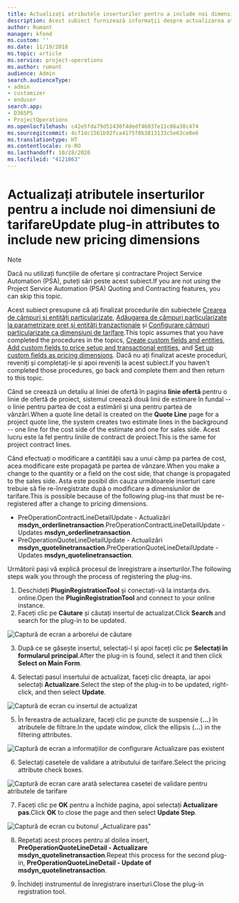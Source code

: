 ```yaml
---
title: Actualizați atributele inserturilor pentru a include noi dimensiuni de tarifare
description: Acest subiect furnizează informații despre actualizarea atributelor inserturilor pentru dimensiunile de tarifare.
author: Rumant
manager: kfend
ms.custom: ''
ms.date: 11/19/2018
ms.topic: article
ms.service: project-operations
ms.author: rumant
audience: Admin
search.audienceType:
- admin
- customizer
- enduser
search.app:
- D365PS
- ProjectOperations
ms.openlocfilehash: c42e5fda79d51430f4dedf46037e11c86a38c474
ms.sourcegitcommit: 4cf1dc1561b92fca4175f0b3813133c5e63ce8e6
ms.translationtype: HT
ms.contentlocale: ro-RO
ms.lasthandoff: 10/28/2020
ms.locfileid: "4121863"
---
```

# <a name="update-plug-in-attributes-to-include-new-pricing-dimensions"></a><span data-ttu-id="c83c3-103">Actualizați atributele inserturilor pentru a include noi dimensiuni de tarifare</span><span class="sxs-lookup"><span data-stu-id="c83c3-103">Update plug-in attributes to include new pricing dimensions</span></span>

> [!NOTE]
> <span data-ttu-id="c83c3-104">Dacă nu utilizați funcțiile de ofertare și contractare Project Service Automation (PSA), puteți sări peste acest subiect.</span><span class="sxs-lookup"><span data-stu-id="c83c3-104">If you are not using the Project Service Automation (PSA) Quoting and Contracting features, you can skip this topic.</span></span>

<span data-ttu-id="c83c3-105">Acest subiect presupune că ați finalizat procedurile din subiectele [Crearea de câmpuri și entități particularizate](create-custom-fields-entities.md), [Adăugarea de câmpuri particularizate la parametrizare preț și entități tranzacționale](field-references.md) și [Configurare câmpuri particularizate ca dimensiuni de tarifare](set-up-pricing-dimensions.md).</span><span class="sxs-lookup"><span data-stu-id="c83c3-105">This topic assumes that you have completed the procedures in the topics, [Create custom fields and entities](create-custom-fields-entities.md), [Add custom fields to price setup and transactional entities](field-references.md), and [Set up custom fields as pricing dimensions](set-up-pricing-dimensions.md).</span></span> <span data-ttu-id="c83c3-106">Dacă nu ați finalizat aceste proceduri, reveniți și completați-le și apoi reveniți la acest subiect.</span><span class="sxs-lookup"><span data-stu-id="c83c3-106">If you haven't completed those procedures, go back and complete them and then return to this topic.</span></span>

<span data-ttu-id="c83c3-107">Când se creează un detaliu al liniei de ofertă în pagina **linie ofertă** pentru o linie de ofertă de proiect, sistemul creează două linii de estimare în fundal -- o linie pentru partea de cost a estimării și una pentru partea de vânzări.</span><span class="sxs-lookup"><span data-stu-id="c83c3-107">When a quote line detail is created on the **Quote Line** page for a project quote line, the system creates two estimate lines in the background -- one line for the cost side of the estimate and one for sales side.</span></span> <span data-ttu-id="c83c3-108">Acest lucru este la fel pentru liniile de contract de proiect.</span><span class="sxs-lookup"><span data-stu-id="c83c3-108">This is the same  for project contract lines.</span></span>

<span data-ttu-id="c83c3-109">Când efectuați o modificare a cantității sau a unui câmp pa partea de cost, acea modificare este propagată pe partea de vânzare.</span><span class="sxs-lookup"><span data-stu-id="c83c3-109">When you make a change to the quantity or a field on the cost side, that change is propagated to the sales side.</span></span> <span data-ttu-id="c83c3-110">Asta este posibil din cauza următoarele inserturi care trebuie să fie re-înregistrate după o modificare a dimensiunilor de tarifare.</span><span class="sxs-lookup"><span data-stu-id="c83c3-110">This is possible because of the following plug-ins that must be re-registered after a change to pricing dimensions.</span></span>

- <span data-ttu-id="c83c3-111">PreOperationContractLineDetailUpdate - Actualizări **msdyn_orderlinetransaction**.</span><span class="sxs-lookup"><span data-stu-id="c83c3-111">PreOperationContractLineDetailUpdate - Updates **msdyn_orderlinetransaction**.</span></span>
- <span data-ttu-id="c83c3-112">PreOperationQuoteLineDetailUpdate - Actualizări **msdyn_quotelinetransaction**.</span><span class="sxs-lookup"><span data-stu-id="c83c3-112">PreOperationQuoteLineDetailUpdate - Updates **msdyn_quotelinetransaction**.</span></span>

<span data-ttu-id="c83c3-113">Următorii pași vă explică procesul de înregistrare a inserturilor.</span><span class="sxs-lookup"><span data-stu-id="c83c3-113">The following steps walk you through the process of registering the plug-ins.</span></span>

1. <span data-ttu-id="c83c3-114">Deschideți **PluginRegistrationTool** și conectați-vă la instanța dvs. online.</span><span class="sxs-lookup"><span data-stu-id="c83c3-114">Open the **PluginRegistrationTool** and connect to your online instance.</span></span>
2. <span data-ttu-id="c83c3-115">Faceți clic pe **Căutare** și căutați insertul de actualizat.</span><span class="sxs-lookup"><span data-stu-id="c83c3-115">Click **Search** and search for the plug-in to be updated.</span></span>

 ![Captură de ecran a arborelui de căutare](media/PRT-1.png)

3. <span data-ttu-id="c83c3-117">După ce se găsește insertul, selectați-l și apoi faceți clic pe **Selectați în formularul principal**.</span><span class="sxs-lookup"><span data-stu-id="c83c3-117">After the plug-in is found, select it and then click **Select on Main Form**.</span></span>

4. <span data-ttu-id="c83c3-118">Selectați pasul insertului de actualizat, faceți clic dreapta, iar apoi selectați **Actualizare**.</span><span class="sxs-lookup"><span data-stu-id="c83c3-118">Select the step of the plug-in to be updated, right-click, and then select **Update**.</span></span>

 ![Captură de ecran cu insertul de actualizat](media/PRT-2.png)
 
5. <span data-ttu-id="c83c3-120">În fereastra de actualizare, faceți clic pe puncte de suspensie (**...**) în atributele de filtrare.</span><span class="sxs-lookup"><span data-stu-id="c83c3-120">In the update window, click the ellipsis (**...**) in the filtering attributes.</span></span>

 ![Captură de ecran a informațiilor de configurare Actualizare pas existent](media/PRT-3.png)
 
6. <span data-ttu-id="c83c3-122">Selectați casetele de validare a atributului de tarifare.</span><span class="sxs-lookup"><span data-stu-id="c83c3-122">Select the pricing attribute check boxes.</span></span>

 ![Captură de ecran care arată selectarea casetei de validare pentru atributele de tarifare](media/PRT-4.png)

7. <span data-ttu-id="c83c3-124">Faceți clic pe **OK** pentru a închide pagina, apoi selectați **Actualizare pas**.</span><span class="sxs-lookup"><span data-stu-id="c83c3-124">Click **OK** to close the page and then select **Update Step**.</span></span>

 ![Captură de ecran cu butonul „Actualizare pas"](media/PRT-5.png)
 
8. <span data-ttu-id="c83c3-126">Repetați acest proces pentru al doilea insert, **PreOperationQuoteLineDetail - Actualizare msdyn_quotelinetransaction**.</span><span class="sxs-lookup"><span data-stu-id="c83c3-126">Repeat this process for the second plug-in, **PreOperationQuoteLineDetail - Update of msdyn_quotelinetransaction**.</span></span>

9. <span data-ttu-id="c83c3-127">Închideți instrumentul de înregistrare inserturi.</span><span class="sxs-lookup"><span data-stu-id="c83c3-127">Close the plug-in registration tool.</span></span>

